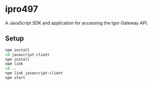# ipro497

A JavaScript SDK and application for accessing the Igor Gateway API.

## Setup

```bash
npm install
cd javascript-client
npm install
npm link
cd ..
npm link javascript-client
npm start
```
